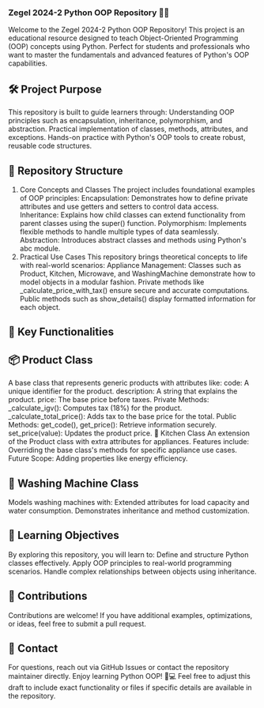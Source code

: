 ### Zegel 2024-2 Python OOP Repository 🐍✨
Welcome to the Zegel 2024-2 Python OOP Repository! This project is an educational resource designed to teach Object-Oriented Programming (OOP) concepts using Python. Perfect for students and professionals who want to master the fundamentals and advanced features of Python's OOP capabilities.
## 🛠️ Project Purpose
This repository is built to guide learners through:
Understanding OOP principles such as encapsulation, inheritance, polymorphism, and abstraction.
Practical implementation of classes, methods, attributes, and exceptions.
Hands-on practice with Python's OOP tools to create robust, reusable code structures.
## 📂 Repository Structure
1. Core Concepts and Classes
The project includes foundational examples of OOP principles:
Encapsulation: Demonstrates how to define private attributes and use getters and setters to control data access.
Inheritance: Explains how child classes can extend functionality from parent classes using the super() function.
Polymorphism: Implements flexible methods to handle multiple types of data seamlessly.
Abstraction: Introduces abstract classes and methods using Python's abc module.
2. Practical Use Cases
This repository brings theoretical concepts to life with real-world scenarios:
Appliance Management: Classes such as Product, Kitchen, Microwave, and WashingMachine demonstrate how to model objects in a modular fashion.
Private methods like _calculate_price_with_tax() ensure secure and accurate computations.
Public methods such as show_details() display formatted information for each object.
## 🚀 Key Functionalities
## 📦 Product Class
A base class that represents generic products with attributes like:
code: A unique identifier for the product.
description: A string that explains the product.
price: The base price before taxes.
Private Methods:
_calculate_igv(): Computes tax (18%) for the product.
_calculate_total_price(): Adds tax to the base price for the total.
Public Methods:
get_code(), get_price(): Retrieve information securely.
set_price(value): Updates the product price.
🍴 Kitchen Class
An extension of the Product class with extra attributes for appliances. Features include:
Overriding the base class's methods for specific appliance use cases.
Future Scope: Adding properties like energy efficiency.
## 🧺 Washing Machine Class
Models washing machines with:
Extended attributes for load capacity and water consumption.
Demonstrates inheritance and method customization.
## 📝 Learning Objectives
By exploring this repository, you will learn to:
Define and structure Python classes effectively.
Apply OOP principles to real-world programming scenarios.
Handle complex relationships between objects using inheritance.
## 🤝 Contributions
Contributions are welcome! If you have additional examples, optimizations, or ideas, feel free to submit a pull request.
## 📩 Contact
For questions, reach out via GitHub Issues or contact the repository maintainer directly.
Enjoy learning Python OOP! 🐍💻
Feel free to adjust this draft to include exact functionality or files if specific details are available in the repository.
